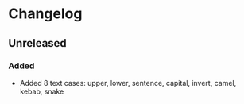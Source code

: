 # Changelog

## Unreleased

### Added

- Added 8 text cases: upper, lower, sentence, capital, invert, camel, kebab, snake
